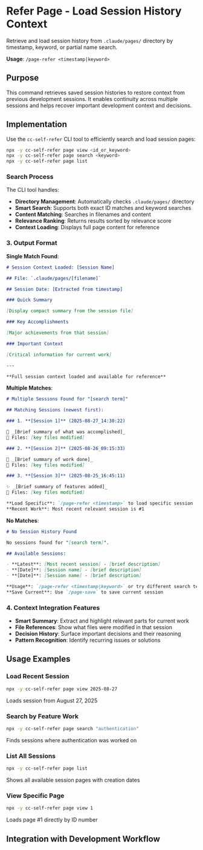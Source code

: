 # Refer Page - Load Session History Context

Retrieve and load session history from `.claude/pages/` directory by timestamp, keyword, or partial name search.

**Usage**: `/page-refer <timestamp|keyword>`

## Purpose

This command retrieves saved session histories to restore context from previous development sessions. It enables continuity across multiple sessions and helps recover important development context and decisions.

## Implementation

Use the `cc-self-refer` CLI tool to efficiently search and load session pages:

```bash
npx -y cc-self-refer page view <id_or_keyword>
npx -y cc-self-refer page search <keyword>
npx -y cc-self-refer page list
```

### Search Process

The CLI tool handles:

- **Directory Management**: Automatically checks `.claude/pages/` directory
- **Smart Search**: Supports both exact ID matches and keyword searches
- **Content Matching**: Searches in filenames and content
- **Relevance Ranking**: Returns results sorted by relevance score
- **Context Loading**: Displays full page content for reference

### 3. Output Format

**Single Match Found**:

```markdown
# Session Context Loaded: [Session Name]

## File: `.claude/pages/[filename]`

## Session Date: [Extracted from timestamp]

### Quick Summary

[Display compact summary from the session file]

### Key Accomplishments

[Major achievements from that session]

### Important Context

[Critical information for current work]

---

**Full session context loaded and available for reference**
```

**Multiple Matches**:

```markdown
# Multiple Sessions Found for "[search term]"

## Matching Sessions (newest first):

### 1. **[Session 1]** (2025-08-27_14:30:22)

📝 _[Brief summary of what was accomplished]_
📁 Files: [key files modified]

### 2. **[Session 2]** (2025-08-26_09:15:33)

🔧 _[Brief summary of work done]_
📁 Files: [key files modified]

### 3. **[Session 3]** (2025-08-25_16:45:11)

✨ _[Brief summary of features added]_
📁 Files: [key files modified]

**Load Specific**: `/page-refer <timestamp>` to load specific session
**Recent Work**: Most recent relevant session is #1
```

**No Matches**:

```markdown
# No Session History Found

No sessions found for "[search term]".

## Available Sessions:

- **Latest**: [Most recent session] - [brief description]
- **[Date]**: [Session name] - [brief description]
- **[Date]**: [Session name] - [brief description]

**Usage**: `/page-refer <timestamp|keyword>` or try different search terms
**Save Current**: Use `/page-save` to save current session
```

### 4. Context Integration Features

- **Smart Summary**: Extract and highlight relevant parts for current work
- **File References**: Show what files were modified in that session
- **Decision History**: Surface important decisions and their reasoning
- **Pattern Recognition**: Identify recurring issues or solutions

## Usage Examples

### Load Recent Session

```bash
npx -y cc-self-refer page view 2025-08-27
```

Loads session from August 27, 2025

### Search by Feature Work

```bash
npx -y cc-self-refer page search "authentication"
```

Finds sessions where authentication was worked on

### List All Sessions

```bash
npx -y cc-self-refer page list
```

Shows all available session pages with creation dates

### View Specific Page

```bash
npx -y cc-self-refer page view 1
```

Loads page #1 directly by ID number

## Integration with Development Workflow
